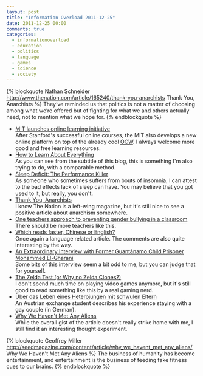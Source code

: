 ```yaml
---
layout: post
title: "Information Overload 2011-12-25"
date: 2011-12-25 00:00
comments: true
categories:
  - informationoverload
  - education
  - politics
  - language
  - games
  - science
  - society
---
```

{% blockquote Nathan Schneider http://www.thenation.com/article/165240/thank-you-anarchists Thank You, Anarchists %}
They’ve reminded us that politics is not a matter of choosing among what we’re offered but of fighting for what we and others actually need, not to mention what we hope for.
{% endblockquote %}

* [MIT launches online learning initiative](http://web.mit.edu/newsoffice/2011/mitx-education-initiative-1219.html)<br>After Stanford's successful online courses, the MIT also develops a new online platform on top of the already cool [OCW](http://ocw.mit.edu/index.htm). I always welcome more good and free learning resources.
* [How to Learn About Everything](http://metamodern.com/2009/05/27/how-to-learn-about-everything/)<br>As you can see from the subtitle of this blog, this is something I'm also trying to do, with a comparable method.
* [Sleep Deficit: The Performance Killer](http://hbr.org/2006/10/sleep-deficit-the-performance-killer)<br>As someone who sometimes suffers from bouts of insomnia, I can attest to the bad effects lack of sleep can have. You may believe that you got used to it, but really, you don't.
* [Thank You, Anarchists](http://www.thenation.com/article/165240/thank-you-anarchists)<br>I know The Nation is a left-wing magazine, but it's still nice to see a positive article about anarchism somewhere.
* [One teachers approach to preventing gender bullying in a classroom](http://togetherforjacksoncountykids.tumblr.com/post/14314184651/one-teachers-approach-to-preventing-gender-bullying-in)<br>There should be more teachers like this.
* [Which reads faster, Chinese or English?](http://persquaremile.com/2011/12/21/which-reads-faster-chinese-or-english/)<br>Once again a language related article. The comments are also quite interesting by the way.
* [An Extraordinary Interview with Former Guantánamo Child Prisoner Mohammed El-Gharani](http://www.andyworthington.co.uk/2011/12/16/an-extraordinary-interview-with-former-guantanamo-child-prisoner-mohammed-el-gharani/)<br>Some bits of this interview seem a bit odd to me, but you can judge that for yourself.
* [The Zelda Test (or Why no Zelda Clones?)](http://games.greggman.com/game/the-zelda-test-or-why-no-zelda-clones/)<br>I don't spend much time on playing video games anymore, but it's still good to read something like this by a real gaming nerd.
* [Über das Leben eines Heterojungen mit schwulen Eltern](http://www.arminsoyka.at/blog/uber-das-leben-eines-heterojungen-mit-schwulen-eltern/)<br>An Austrian exchange student describes his experience staying with a gay couple (in German).
* [Why We Haven't Met Any Aliens](http://seedmagazine.com/content/article/why_we_havent_met_any_aliens/)<br>While the overall gist of the article doesn't really strike home with me, I still find it an interesting thought experiment.

{% blockquote Geoffrey Miller http://seedmagazine.com/content/article/why_we_havent_met_any_aliens/ Why We Haven't Met Any Aliens %}
The business of humanity has become entertainment, and entertainment is the business of feeding fake fitness cues to our brains.
{% endblockquote %}
